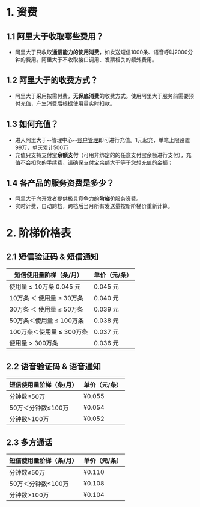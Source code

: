 # 1. 资费

## 1.1 阿里大于收取哪些费用？
- 阿里大于只收取**通信能力的使用消费**，如发送短信1000条、语音呼叫2000分钟的费用。阿里大于不收取接口调用、发票相关的额外费用。

## 1.2 阿里大于的收费方式？
- 阿里大于采用按需付费，**无保底消费**的收费方式。使用阿里大于服务前需要预付充值，产生消费后根据使用量实时扣款。

## 1.3 如何充值？
- 进入阿里大于--管理中心--[账户管理](http://www.alidayu.com/admin/user/account)即可进行充值。1元起充，单笔上限设置99万，单天累计500万   
- 充值只支持支付宝**余额支付**（可用非绑定的的任意支付宝余额进行支付），充值不会扣您的手续费，请确保支付宝余额大于等于您想充值的金额；

## 1.4 各产品的服务资费是多少？
- 阿里大于向开发者提供极具竞争力的**阶梯价**服务资费。   
- 实时计费，自动跨档，跨档后当月所有发送量按新阶梯价重新计算。

# 2. 阶梯价格表

## 2.1 短信验证码 & 短信通知

| **短信使用量阶梯（条/月）**     | **单价（元/条）**   |
| -------- | -----  |
| 使用量 ≤ 10万条	0.045 元    | 0.045 元 |
| 10万条 ＜ 使用量 ≤ 30万条	| 0.040 元 |
| 30万条 ＜ 使用量 ≤ 50万条	| 0.039 元 |
| 50万条＜使用量 ≤ 100万条	| 0.038 元 |
| 100万条＜使用量 ≤ 300万条	| 0.037 元 |
| 使用量 > 300万条	        | 0.036 元 |

## 2.2 语音验证码 & 语音通知

| **短信使用量阶梯（条/月）**     | **单价（元/条）**   |
| -------- | -----  |
| 分钟数≤50万	| ¥0.055 |
| 50万＜分钟数≤100万	| ¥0.054 |
| 分钟数>100万	| ¥0.052 |

## 2.3 多方通话

| **短信使用量阶梯（条/月）**     | **单价（元/条）**   |
| -------- | -----  |
| 分钟数≤50万	| ¥0.110 |
| 50万＜分钟数≤100万	| ¥0.108 |
| 分钟数>100万	 | ¥0.104 |
